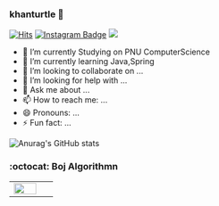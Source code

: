 ### khanturtle 👋
[![Hits](https://hits.seeyoufarm.com/api/count/incr/badge.svg?url=https%3A%2F%2Fgithub.com%2Fkhanturtle&count_bg=%23EB8B10&title_bg=%23684327&icon=&icon_color=%23E7E7E7&title=VISIT&edge_flat=false)](https://github.com/khanturtle) 
[![Instagram Badge](https://img.shields.io/badge/Instagram-9c38d1?style=flat&logo=Instagram&logoColor=white)](https://www.instagram.com/barrel_prooof)
<img src="https://img.shields.io/badge/velog-20C997?style=for-the-badge&logo=velog&logoColor=white">
- 🔭 I’m currently Studying on PNU ComputerScience
- 🌱 I’m currently learning Java,Spring
- 👯 I’m looking to collaborate on ...
- 🤔 I’m looking for help with ...
- 💬 Ask me about ...
- 📫 How to reach me: ...
- 😄 Pronouns: ...
- ⚡ Fun fact: ...

![Anurag's GitHub stats](https://github-readme-stats.vercel.app/api?username=khanturtle&show_icons=true&theme=radical)
### :octocat: Boj Algorithmn
<table id="stats">
  <tr>
  <td valign="top" width="50%"><img src="http://mazassumnida.wtf/api/v2/generate_badge?boj=whwnsgh0310" align="left" style="width: 80%" /></td>
  </tr>
</table>
